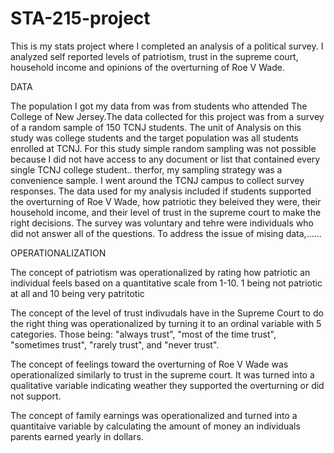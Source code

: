 # STA-215-project
This is my stats project where I completed an analysis of a political survey. I analyzed self reported levels of patriotism, trust in the supreme court, household income and opinions of the overturning of Roe V Wade. 

DATA

The population I got my data from was from students who attended The College of New Jersey.The data collected for this project was from a survey of a random sample of 150 TCNJ students. The unit of Analysis on this study was  college students and the target population was all students enrolled at TCNJ. For this study simple random sampling was not possible because I did not have access to any document or list that contained every single TCNJ college student.. therfor, my sampling strategy was a convenience sample. I went around the TCNJ campus to collect survey responses. The data used for my analysis included if students supported the overturning of Roe V Wade, how patriotic they beleived they were, their household income, and their level of trust in the supreme court to make the right decisions. The survey was voluntary and tehre were individuals who did not answer all of the questions. To address the issue of mising data,...... 



OPERATIONALIZATION 

The concept of patriotism was operationalized by rating how patriotic an individual feels based on a quantitative scale from 1-10. 1 being not patriotic at all and 10 being very patritotic

The concept of the level of trust indivudals have in the Supreme Court to do the right thing was operationalized by turning it to an ordinal variable with 5 categories. Those being: "always trust", "most of the time trust", "sometimes trust", "rarely trust", and "never trust".

The concept of feelings toward the overturning of Roe V Wade was operationalized similarly to trust in the supreme court. It was turned into a qualitative variable indicating weather they supported the overturning or did not support. 

The concept of family earnings was operationalized and turned into a quantitaive variable by calculating the amount of money an individuals parents earned yearly in dollars. 
